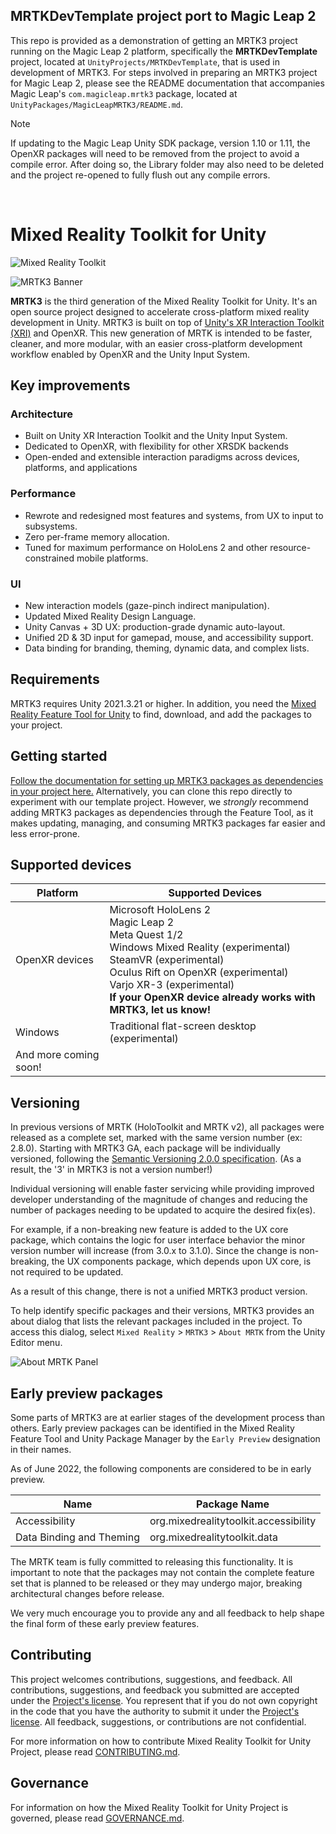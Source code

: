 ## MRTKDevTemplate project port to Magic Leap 2

This repo is provided as a demonstration of getting an MRTK3 project running on the Magic Leap 2 platform, specifically the **MRTKDevTemplate** project, located at `UnityProjects/MRTKDevTemplate`, that is used in development of MRTK3.  For steps involved in preparing an MRTK3 project for Magic Leap 2, please see the README documentation that accompanies Magic Leap's `com.magicleap.mrtk3` package, located at `UnityPackages/MagicLeapMRTK3/README.md`.

> [!NOTE] 
> If updating to the Magic Leap Unity SDK package, version 1.10 or 1.11, the OpenXR packages will need to be removed from the project to avoid a compile error.  After doing so, the Library folder may also need to be deleted and the project re-opened to fully flush out any compile errors.

<br/>

# Mixed Reality Toolkit for Unity

![Mixed Reality Toolkit](https://user-images.githubusercontent.com/13754172/122838732-89ea3400-d2ab-11eb-8c79-32dd84944989.png)

![MRTK3 Banner](./Images/MRTK3_banner.png)

**MRTK3** is the third generation of the Mixed Reality Toolkit for Unity. It's an open source project designed to accelerate cross-platform mixed reality development in Unity. MRTK3 is built on top of [Unity's XR Interaction Toolkit (XRI)](https://docs.unity3d.com/Packages/com.unity.xr.interaction.toolkit@2.1/manual/index.html) and OpenXR. This new generation of MRTK is intended to be faster, cleaner, and more modular, with an easier cross-platform development workflow enabled by OpenXR and the Unity Input System.

## Key improvements

### Architecture

* Built on Unity XR Interaction Toolkit and the Unity Input System.
* Dedicated to OpenXR, with flexibility for other XRSDK backends
* Open-ended and extensible interaction paradigms across devices, platforms, and applications

### Performance

* Rewrote and redesigned most features and systems, from UX to input to subsystems.
* Zero per-frame memory allocation.
* Tuned for maximum performance on HoloLens 2 and other resource-constrained mobile platforms.

### UI

* New interaction models (gaze-pinch indirect manipulation).
* Updated Mixed Reality Design Language.
* Unity Canvas + 3D UX: production-grade dynamic auto-layout.
* Unified 2D & 3D input for gamepad, mouse, and accessibility support.
* Data binding for branding, theming, dynamic data, and complex lists.

## Requirements

MRTK3 requires Unity 2021.3.21 or higher. In addition, you need the [Mixed Reality Feature Tool for Unity](https://aka.ms/mrfeaturetool) to find, download, and add the packages to your project.

## Getting started

[Follow the documentation for setting up MRTK3 packages as dependencies in your project here.](https://learn.microsoft.com/windows/mixed-reality/mrtk-unity/mrtk3-overview/getting-started/setting-up/setup-new-project) Alternatively, you can clone this repo directly to experiment with our template project. However, we *strongly* recommend adding MRTK3 packages as dependencies through the Feature Tool, as it makes updating, managing, and consuming MRTK3 packages far easier and less error-prone.

## Supported devices

| Platform | Supported Devices |
|---|---|
| OpenXR devices | Microsoft HoloLens 2 <br> Magic Leap 2 <br> Meta Quest 1/2 <br> Windows Mixed Reality (experimental) <br> SteamVR (experimental) <br> Oculus Rift on OpenXR (experimental) <br> Varjo XR-3 (experimental) <br> **If your OpenXR device already works with MRTK3, let us know!**
| Windows | Traditional flat-screen desktop (experimental)
| And more coming soon! |

## Versioning

In previous versions of MRTK (HoloToolkit and MRTK v2), all packages were released as a complete set, marked with the same version number (ex: 2.8.0). Starting with MRTK3 GA, each package will be individually versioned, following the [Semantic Versioning 2.0.0 specification](https://semver.org/spec/v2.0.0.html). (As a result, the '3' in MRTK3 is not a version number!)


Individual versioning will enable faster servicing while providing improved developer understanding of the magnitude of changes and reducing the number of packages needing to be updated to acquire the desired fix(es).

For example, if a non-breaking new feature is added to the UX core package, which contains the logic for user interface behavior the minor version number will increase (from 3.0.x to 3.1.0). Since the change is non-breaking, the UX components package, which depends upon UX core, is not required to be updated. 

As a result of this change, there is not a unified MRTK3 product version.

To help identify specific packages and their versions, MRTK3 provides an about dialog that lists the relevant packages included in the project. To access this dialog, select `Mixed Reality` > `MRTK3` > `About MRTK` from the Unity Editor menu.

![About MRTK Panel](Images/AboutMRTK.png)

## Early preview packages

Some parts of MRTK3 are at earlier stages of the development process than others. Early preview packages can be identified in the Mixed Reality Feature Tool and Unity Package Manager by the `Early Preview` designation in their names.

As of June 2022, the following components are considered to be in early preview.

| Name | Package Name |
| --- | --- |
| Accessibility | org.mixedrealitytoolkit.accessibility |
| Data Binding and Theming | org.mixedrealitytoolkit.data |

The MRTK team is fully committed to releasing this functionality. It is important to note that the packages may not contain the complete feature set that is planned to be released or they may undergo major, breaking architectural changes before release.

We very much encourage you to provide any and all feedback to help shape the final form of these early preview features.

## Contributing

This project welcomes contributions, suggestions, and feedback. All contributions, suggestions, and feedback you submitted are accepted under the [Project's license](./LICENSE.md). You represent that if you do not own copyright in the code that you have the authority to submit it under the [Project's license](./LICENSE.md). All feedback, suggestions, or contributions are not confidential.

For more information on how to contribute Mixed Reality Toolkit for Unity Project, please read [CONTRIBUTING.md](./CONTRIBUTING.md).

## Governance

For information on how the Mixed Reality Toolkit for Unity Project is governed, please read [GOVERNANCE.md](./GOVERNANCE.md).
